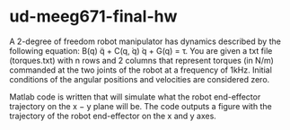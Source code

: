 # ud-meeg671-final-hw

A 2-degree of freedom robot manipulator has dynamics described by the following equation: B(q)  ̈q + C(q,  ̇q)  ̇q + G(q) = τ.
You are given a txt file (torques.txt) with n rows and 2 columns that represent torques (in N/m) commanded at the two joints of the robot at a frequency of 1kHz. Initial conditions of the angular positions and velocities are considered zero.

Matlab code is written that will simulate what the robot end-effector trajectory on the x − y plane will be. The code outputs a figure with the trajectory of the robot end-effector on the x and y axes.
